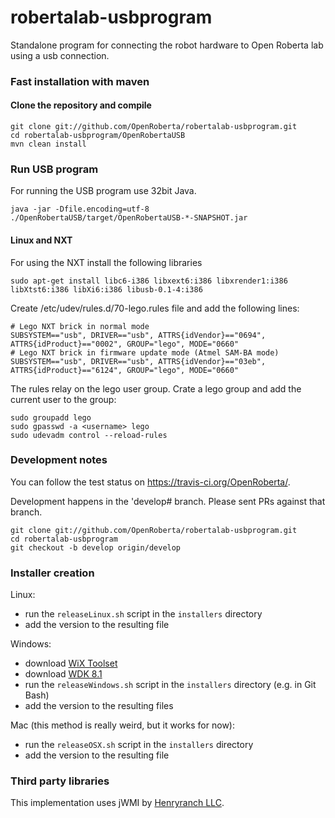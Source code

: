 # robertalab-usbprogram
Standalone program for connecting the robot hardware to Open Roberta lab using
a usb connection.

### Fast installation with maven

#### Clone the repository and compile

    git clone git://github.com/OpenRoberta/robertalab-usbprogram.git
    cd robertalab-usbprogram/OpenRobertaUSB
    mvn clean install


### Run USB program
For running the USB program use 32bit Java.

    java -jar -Dfile.encoding=utf-8 ./OpenRobertaUSB/target/OpenRobertaUSB-*-SNAPSHOT.jar

#### Linux and NXT
For using the NXT install the following libraries

    sudo apt-get install libc6-i386 libxext6:i386 libxrender1:i386 libXtst6:i386 libXi6:i386 libusb-0.1-4:i386
    
Create /etc/udev/rules.d/70-lego.rules file and add the following lines:

    # Lego NXT brick in normal mode
    SUBSYSTEM=="usb", DRIVER=="usb", ATTRS{idVendor}=="0694", ATTRS{idProduct}=="0002", GROUP="lego", MODE="0660"
    # Lego NXT brick in firmware update mode (Atmel SAM-BA mode)
    SUBSYSTEM=="usb", DRIVER=="usb", ATTRS{idVendor}=="03eb", ATTRS{idProduct}=="6124", GROUP="lego", MODE="0660"

The rules relay on the lego user group. Crate a lego group and add the current user to the group:

    sudo groupadd lego
    sudo gpasswd -a <username> lego
    sudo udevadm control --reload-rules

### Development notes

You can follow the test status on https://travis-ci.org/OpenRoberta/.

Development happens in the 'develop# branch. Please sent PRs against that
branch.

    git clone git://github.com/OpenRoberta/robertalab-usbprogram.git
    cd robertalab-usbprogram
    git checkout -b develop origin/develop
    
### Installer creation
Linux:
- run the `releaseLinux.sh` script in the `installers` directory
- add the version to the resulting file

Windows:
- download [WiX Toolset](https://github.com/wixtoolset/wix3/releases)
- download [WDK 8.1](https://www.microsoft.com/en-us/download/details.aspx?id=42273)
- run the `releaseWindows.sh` script in the `installers` directory (e.g. in Git Bash)
- add the version to the resulting files

Mac (this method is really weird, but it works for now):
- run the `releaseOSX.sh` script in the `installers` directory
- add the version to the resulting file


### Third party libraries

This implementation uses jWMI by [Henryranch LLC](http://henryranch.net/software/jwmi-query-windows-wmi-from-java/).
